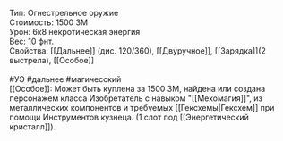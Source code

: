 Тип: Огнестрельное оружие<br>
Стоимость: 1500 ЗМ<br>
Урон: 6к8 некротическая энергия<br>
Вес: 10 фнт.<br>
Свойства: [[Дальнее]] (дис. 120/360), [[Двуручное]], [[Зарядка]](2 выстрела), [[Особое]]<br>
<br>
#УЭ #дальнее #магичесский<br>
[[Особое]]: Может быть куплена за 1500 ЗМ, найдена или создана персонажем класса Изобретатель с навыком "[[Мехомагия]]", из металлических компонентов и требуемых [[Гексхемы|Гексхем]] при помощи Инструментов кузнеца. (1 слот под [[Энергетический кристалл]]).